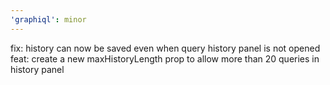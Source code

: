 ```yaml
---
'graphiql': minor
---
```


fix: history can now be saved even when query history panel is not opened
feat: create a new maxHistoryLength prop to allow more than 20 queries in history panel
